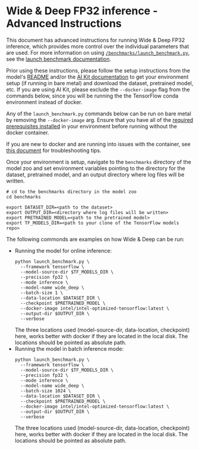 <!--- 0. Title -->
<!-- This document is auto-generated using markdown fragments and the model-builder -->
<!-- To make changes to this doc, please change the fragments instead of modifying this doc directly -->
# Wide & Deep FP32 inference - Advanced Instructions

<!-- 10. Description -->
This document has advanced instructions for running Wide & Deep FP32
inference, which provides more control over the individual parameters that
are used. For more information on using [`/benchmarks/launch_benchmark.py`](/benchmarks/launch_benchmark.py),
see the [launch benchmark documentation](/docs/general/tensorflow/LaunchBenchmark.md).

Prior using these instructions, please follow the setup instructions from
the model's [README](README.md) and/or the
[AI Kit documentation](/docs/general/tensorflow/AIKit.md) to get your environment
setup (if running in bare metal) and download the dataset, pretrained model, etc.
If you are using AI Kit, please exclude the `--docker-image` flag from the
commands below, since you will be running the the TensorFlow conda environment
instead of docker.

<!-- 55. Docker arg -->
Any of the `launch_benchmark.py` commands below can be run on bare metal by
removing the `--docker-image` arg. Ensure that you have all of the
[required prerequisites installed](README.md#run-the-model) in your environment
before running without the docker container.

If you are new to docker and are running into issues with the container,
see [this document](/docs/general/docker.md) for troubleshooting tips.

<!-- 50. Launch benchmark instructions -->
Once your environment is setup, navigate to the `benchmarks` directory of
the model zoo and set environment variables pointing to the directory for the
dataset, pretrained model, and an output directory where log
files will be written.

```
# cd to the benchmarks directory in the model zoo
cd benchmarks

export DATASET_DIR=<path to the dataset>
export OUTPUT_DIR=<directory where log files will be written>
export PRETRAINED_MODEL=<path to the pretrained model>
export TF_MODELS_DIR=<path to your clone of the TensorFlow models repo>
```

The following commonds are examples on how Wide & Deep can be run:
* Running the model for online inference:
  ```
  python launch_benchmark.py \
    --framework tensorflow \
    --model-source-dir $TF_MODELS_DIR \
    --precision fp32 \
    --mode inference \
    --model-name wide_deep \
    --batch-size 1 \
    --data-location $DATASET_DIR \
    --checkpoint $PRETRAINED_MODEL \
    --docker-image intel/intel-optimized-tensorflow:latest \
    --output-dir $OUTPUT_DIR \
    --verbose
  ```
  The three locations used (model-source-dir, data-location, checkpoint) here,
  works better with docker if they are located in the local disk. The locations
  should be pointed as absolute path.
* Running the model in batch inference mode:
  ```
  python launch_benchmark.py \
    --framework tensorflow \
    --model-source-dir $TF_MODELS_DIR \
    --precision fp32 \
    --mode inference \
    --model-name wide_deep \
    --batch-size 1024 \
    --data-location $DATASET_DIR \
    --checkpoint $PRETRAINED_MODEL \
    --docker-image intel/intel-optimized-tensorflow:latest \
    --output-dir $OUTPUT_DIR \
    --verbose
  ```
  The three locations used (model-source-dir, data-location, checkpoint) here,
  works better with docker if they are located in the local disk. The locations
  should be pointed as absolute path.

